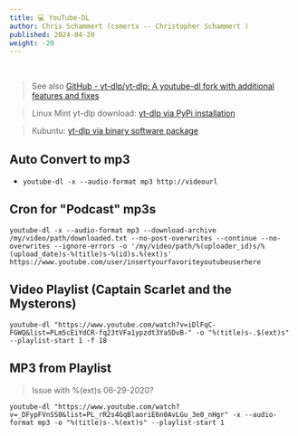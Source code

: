 ```yaml
---
title: 💻 YouTube-DL
author: Chris Schammert (csmertx -- Christopher Schammert )
published: 2024-04-20
weight: -20
---
```


<!-- The content of this website was written by Christopher Schammert aka Chris Schammert -->

<br />

> See also [GitHub - yt-dlp/yt-dlp: A youtube-dl fork with additional features and fixes](https://github.com/yt-dlp/yt-dlp "Github.com | yt-dlp / yt-dlp")

> Linux Mint yt-dlp download: [yt-dlp via PyPi installation](https://github.com/yt-dlp/yt-dlp/wiki/Installation#with-pip "Github.com | yt-dlp / yt-dlp / Wiki / Installation w/PyPi")

> Kubuntu: [yt-dlp via binary software package](https://github.com/yt-dlp/yt-dlp/wiki/Installation#using-the-release-binary "Github.com | yt-dlp / yt-dlp / Wiki / Installation w/Release Binary")

## Auto Convert to mp3

- ```youtube-dl -x --audio-format mp3 http://videourl```

## Cron for "Podcast" mp3s

```
youtube-dl -x --audio-format mp3 --download-archive /my/video/path/downloaded.txt --no-post-overwrites --continue --no-overwrites --ignore-errors -o '/my/video/path/%(uploader_id)s/%(upload_date)s-%(title)s-%(id)s.%(ext)s' https://www.youtube.com/user/insertyourfavoriteyoutubeuserhere
```

## Video Playlist (Captain Scarlet and the Mysterons)
```
youtube-dl "https://www.youtube.com/watch?v=iDlFqC-FGWQ&list=PLm5cEiYdCR-fq23tVFa1ypzdt3Ya5DvB-" -o "%(title)s-.$(ext)s" --playlist-start 1 -f 18
```

## MP3 from Playlist

> Issue with %(ext)s 06-29-2020?
```
youtube-dl "https://www.youtube.com/watch?v=_DFypFVnSS0&list=PL_rR2s4GqBlaoriE6n0AvLGu_3e0_nHgr" -x --audio-format mp3 -o "%(title)s-.%(ext)s" --playlist-start 1
```
